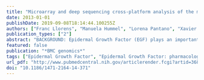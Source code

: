 ```yaml
---
title: "Microarray and deep sequencing cross-platform analysis of the mirRNome and isomiR variation in response to epidermal growth factor."
date: 2013-01-01
publishDate: 2019-09-08T18:14:44.100255Z
authors: ["Franc Llorens", "Manuela Hummel", "Lorena Pantano", "Xavier Pastor", "Ana Vivancos", "Ester Castillo", "Heidi Mattlin", "Anna Ferrer", "Matthew Ingham", "Marc Noguera", "Robert Kofler", "Juliane C Dohm", "Raquel Pluvinet", "Mònica Bayés", "Heinz Himmelbauer", "José Antonio del Rio", "Eulàlia Martí", "Lauro Sumoy"]
publication_types: ["2"]
abstract: "BACKGROUND: Epidermal Growth Factor (EGF) plays an important function in the regulation of cell growth, proliferation, and differentiation by binding to its receptor (EGFR) and providing cancer cells with increased survival responsiveness. Signal transduction carried out by EGF has been extensively studied at both transcriptional and post-transcriptional levels. Little is known about the involvement of microRNAs (miRNAs) in the EGF signaling pathway. miRNAs have emerged as major players in the complex networks of gene regulation, and cancer miRNA expression studies have evidenced a direct involvement of miRNAs in cancer progression.  RESULTS: In this study, we have used an integrative high content analysis approach to identify the specific miRNAs implicated in EGF signaling in HeLa cells as potential mediators of cancer mediated functions. We have used microarray and deep-sequencing technologies in order to obtain a global view of the EGF miRNA transcriptome with a robust experimental cross-validation. By applying a procedure based on Rankprod tests, we have delimited a solid set of EGF-regulated miRNAs. After validating regulated miRNAs by reverse transcription quantitative PCR, we have derived protein networks and biological functions from the predicted targets of the regulated miRNAs to gain insight into the potential role of miRNAs in EGF-treated cells. In addition, we have analyzed sequence heterogeneity due to editing relative to the reference sequence (isomiRs) among regulated miRNAs.  CONCLUSIONS: We propose that the use of global genomic miRNA cross-validation derived from high throughput technologies can be used to generate more reliable datasets inferring more robust networks of co-regulated predicted miRNA target genes."
featured: false
publication: "*BMC genomics*"
tags: ["Epidermal Growth Factor", "Epidermal Growth Factor: pharmacology", "Gene Silencing", "Gene Targeting", "Genomics", "Genomics: methods", "HeLa Cells", "High-Throughput Nucleotide Sequencing", "High-Throughput Nucleotide Sequencing: methods", "Humans", "MicroRNAs", "MicroRNAs: genetics", "Oligonucleotide Array Sequence Analysis", "Oligonucleotide Array Sequence Analysis: methods", "Sequence Analysis", "RNA", "Signal Transduction", "Signal Transduction: drug effects", "Signal Transduction: genetics", "Transcription", "Genetic", "Transcription", "Genetic: drug effects", "Transcription", "Genetic: genetics"]
url_pdf: "http://www.pubmedcentral.nih.gov/articlerender.fcgi?artid=3680220&tool=pmcentrez&rendertype=abstract"
doi: "10.1186/1471-2164-14-371"
---
```


